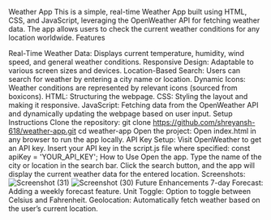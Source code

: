 Weather App
This is a simple, real-time Weather App built using HTML, CSS, and JavaScript, leveraging the OpenWeather API for fetching weather data. The app allows users to check the current weather conditions for any location worldwide.
Features

Real-Time Weather Data: Displays current temperature, humidity, wind speed, and general weather conditions.
Responsive Design: Adaptable to various screen sizes and devices.
Location-Based Search: Users can search for weather by entering a city name or location.
Dynamic Icons: Weather conditions are represented by relevant icons (sourced from boxicons).
HTML: Structuring the webpage.
CSS: Styling the layout and making it responsive.
JavaScript: Fetching data from the OpenWeather API and dynamically updating the webpage based on user input.
Setup Instructions
Clone the repository:
git clone https://github.com/shreyansh-618/weather-app.git
cd weather-app
Open the project: Open index.html in any browser to run the app locally.
API Key Setup:
Visit OpenWeather to get an API key.
Insert your API key in the script.js file where specified:
const apiKey = 'YOUR_API_KEY';
How to Use
Open the app.
Type the name of the city or location in the search bar.
Click the search button, and the app will display the current weather data for the entered location.
Screenshots:
![Screenshot (31)](https://github.com/user-attachments/assets/769104f9-28f5-48a0-a7a8-b93d29bfb0c4)
![Screenshot (30)](https://github.com/user-attachments/assets/bce0319b-8e7e-41ce-97b0-c517fbe78cdc)
Future Enhancements
7-day Forecast: Adding a weekly forecast feature.
Unit Toggle: Option to toggle between Celsius and Fahrenheit.
Geolocation: Automatically fetch weather based on the user’s current location.
